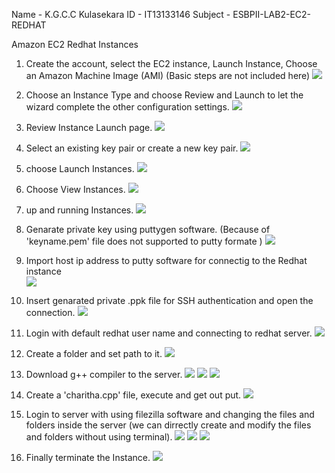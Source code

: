Name - K.G.C.C Kulasekara
ID   - IT13133146
Subject - ESBPII-LAB2-EC2-REDHAT

Amazon EC2 Redhat Instances

1.	Create the account, select the EC2 instance, Launch Instance, Choose an Amazon Machine Image (AMI) (Basic steps are not included here)
![](https://github.com/CharithaKulasekara/ESBPII-IT13133146/blob/master/ESBPII-LAB2/Screenshots/01.png)

2.	Choose an Instance Type and choose Review and Launch to let the wizard complete the other configuration settings.
![](https://github.com/CharithaKulasekara/ESBPII-IT13133146/blob/master/ESBPII-LAB2/Screenshots/02.png)

3.	Review Instance Launch page.
![](https://github.com/CharithaKulasekara/ESBPII-IT13133146/blob/master/ESBPII-LAB2/Screenshots/03.png)

4.	Select an existing key pair or create a new key pair.
![](https://github.com/CharithaKulasekara/ESBPII-IT13133146/blob/master/ESBPII-LAB2/Screenshots/04.png)

5.	choose Launch Instances.
![](https://github.com/CharithaKulasekara/ESBPII-IT13133146/blob/master/ESBPII-LAB2/Screenshots/05.png)

6.	Choose View Instances.
![](https://github.com/CharithaKulasekara/ESBPII-IT13133146/blob/master/ESBPII-LAB2/Screenshots/06.png)

7.	up and running Instances.
![](https://github.com/CharithaKulasekara/ESBPII-IT13133146/blob/master/ESBPII-LAB2/Screenshots/07.png)

8.	Genarate private key using puttygen software. (Because of 'keyname.pem' file does not supported to putty formate )
![](https://github.com/CharithaKulasekara/ESBPII-IT13133146/blob/master/ESBPII-LAB2/Screenshots/08.png)

9.	Import host ip address to putty software for connectig to the Redhat instance	
![](https://github.com/CharithaKulasekara/ESBPII-IT13133146/blob/master/ESBPII-LAB2/Screenshots/09.png)

10.	Insert genarated private .ppk file for SSH authentication and open the connection.
![](https://github.com/CharithaKulasekara/ESBPII-IT13133146/blob/master/ESBPII-LAB2/Screenshots/10.png)

11.	Login with default redhat user name and connecting to redhat server.
![](https://github.com/CharithaKulasekara/ESBPII-IT13133146/blob/master/ESBPII-LAB2/Screenshots/11.png)

12.	Create a folder and set path to it.
![](https://github.com/CharithaKulasekara/ESBPII-IT13133146/blob/master/ESBPII-LAB2/Screenshots/12.png)

13.	Download g++ compiler to the server.
![](https://github.com/CharithaKulasekara/ESBPII-IT13133146/blob/master/ESBPII-LAB2/Screenshots/13.png)
![](https://github.com/CharithaKulasekara/ESBPII-IT13133146/blob/master/ESBPII-LAB2/Screenshots/14.png)
![](https://github.com/CharithaKulasekara/ESBPII-IT13133146/blob/master/ESBPII-LAB2/Screenshots/15.png)

14.	Create a 'charitha.cpp' file, execute and get out put.
![](https://github.com/CharithaKulasekara/ESBPII-IT13133146/blob/master/ESBPII-LAB2/Screenshots/16.png)

15.	Login to server with using filezilla software and changing the files and folders inside the server (we can dirrectly create and modify the files and folders without using terminal).
![](https://github.com/CharithaKulasekara/ESBPII-IT13133146/blob/master/ESBPII-LAB2Screenshots//17.png)
![](https://github.com/CharithaKulasekara/ESBPII-IT13133146/blob/master/ESBPII-LAB2/Screenshots/18.png)
![](https://github.com/CharithaKulasekara/ESBPII-IT13133146/blob/master/ESBPII-LAB2/Screenshots/19.png)

15.	Finally terminate the Instance.
![](https://github.com/CharithaKulasekara/ESBPII-IT13133146/blob/master/ESBPII-LAB2/Screenshots/20.png)